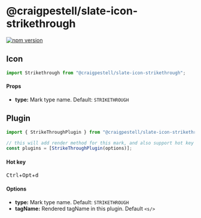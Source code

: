 # @craigpestell/slate-icon-strikethrough

[![npm version](https://badge.fury.io/js/%40canner%2Fslate-icon-strikethrough.svg)](https://badge.fury.io/js/%40canner%2Fslate-icon-strikethrough)

## Icon

```js
import Strikethrough from "@craigpestell/slate-icon-strikethrough";
```

#### Props

* **type:** Mark type name. Default: `STRIKETHROUGH`

## Plugin

```js
import { StrikeThroughPlugin } from "@craigpestell/slate-icon-strikethrough";

// this will add render method for this mark, and also support hot key for strikethrough.
const plugins = [StrikeThroughPlugin(options)];
```

#### Hot key

<kbd>Ctrl</kbd>+<kbd>Opt</kbd>+<kbd>d</kbd>

#### Options

* **type:** Mark type name. Default: `STRIKETHROUGH`
* **tagName:** Rendered tagName in this plugin. Default `<s/>`
